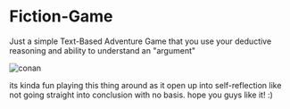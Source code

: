 # Fiction-Game
Just a simple Text-Based Adventure Game that you use your deductive reasoning and ability to understand an "argument"


![conan](https://github.com/le-nicolas/Fiction-Game/assets/112614851/f52a6641-7011-4918-b2d6-f4939e63445b)



its kinda fun playing this thing around as it open up into self-reflection like not going straight into conclusion with no basis.
hope you guys like it! :)


